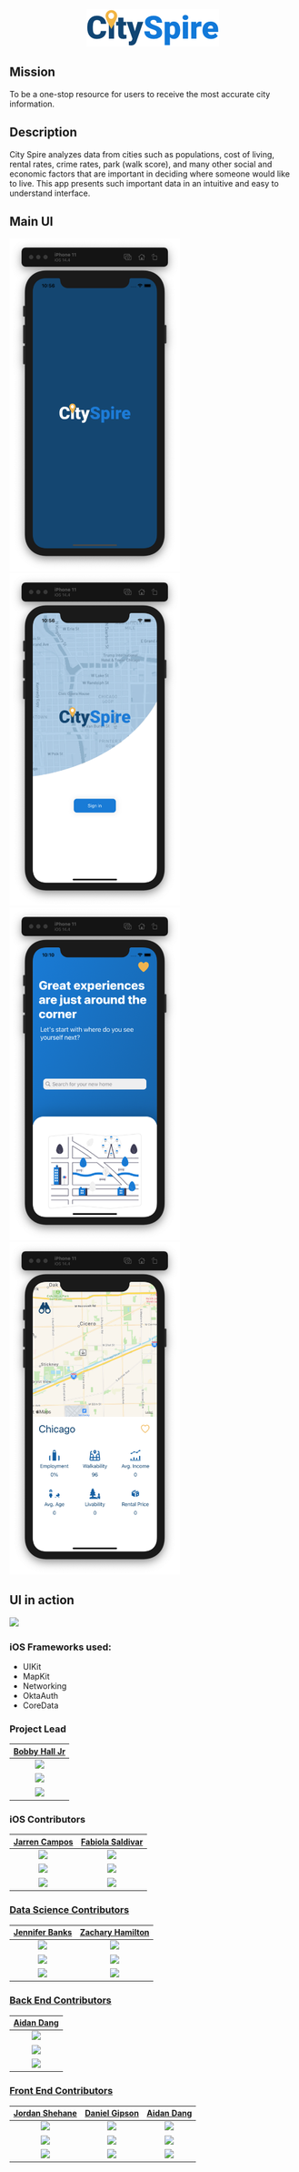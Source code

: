 <p align="center">
  <img src="https://github.com/FabiolaSaga/GOL/blob/main/CitySpireLogo-Dark.png">
</p>

## Mission

To be a one-stop resource for users to receive the most accurate city information.

## Description

City Spire analyzes data from cities such as populations, cost of living, rental rates, crime rates, park (walk score), and many other social and economic factors that are important in deciding where someone would like to live. This app presents such important data in an intuitive and easy to understand interface.

## Main UI
<p float="left">
  <img src="https://github.com/FabiolaSaga/GOL/blob/main/LaunchScreen.png" width="300" />
  <img src="https://github.com/FabiolaSaga/GOL/blob/main/Login.png" width="300" /> 
  <img src="https://github.com/FabiolaSaga/GOL/blob/main/Search.png" width="300" />
  <img src="https://github.com/FabiolaSaga/GOL/blob/main/Map.png" width="300" />
</p>

## UI in action
<img src="https://github.com/FabiolaSaga/GOL/blob/main/UI.gif" width="350" />

### iOS Frameworks used:
- UIKit
- MapKit
- Networking
- OktaAuth
- CoreData

### Project Lead
|                                                      [Bobby Hall Jr](https://github.com/bobbyhalljr)                                                      |
| :-----------------------------------------------------------------------------------------------------------------------------------------: |
| [<img src="https://avatars.githubusercontent.com/u/29504858?s=400&v=4" width = "150" />](https://github.com/bobbyhalljr) |
|                                [<img src="https://github.com/favicon.ico" width="15"> ](https://github.com/bobbyhalljr)                                |
|                [ <img src="https://static.licdn.com/sc/h/al2o9zrvru7aqj8e1x2rzsrca" width="15"> ](https://www.linkedin.com/in/bobbyhalljr/)                | 

### iOS Contributors

|                                                      [Jarren Campos](https://github.com/jarrencampos)                                                      |                                                       [Fabiola Saldivar](https://github.com/FabiolaSaga)                                                     
| :-----------------------------------------------------------------------------------------------------------------------------------------: | :-------------------------------------------------------------------------------------------------------------------------------------------: |
| [<img src="https://avatars.githubusercontent.com/u/57583547?s=400&u=bed4c66a1e346bbfb6a09616b2c716d3833a6e55&v=4" width = "150" />](https://github.com/jarrencampos) | [<img src="https://avatars.githubusercontent.com/u/35746731?s=400&u=5f68d9c3808b46b4ac25f0abe01e68bf360e91f6&v=4" width = "150" />](https://github.com/FabiolaSaga) | 
|                                [<img src="https://github.com/favicon.ico" width="15"> ](https://github.com/jarrencampos)                                |                            [<img src="https://github.com/favicon.ico" width="15"> ](https://github.com/FabiolaSaga)                             |                            
|                [ <img src="https://static.licdn.com/sc/h/al2o9zrvru7aqj8e1x2rzsrca" width="15"> ](https://www.linkedin.com/in/jarrencampos/)                |                 [ <img src="https://static.licdn.com/sc/h/al2o9zrvru7aqj8e1x2rzsrca" width="15"> ](https://www.linkedin.com/in/fabiolasaga/)                 |           


### [Data Science Contributors](https://github.com/Lambda-School-Labs/cityspire-ds-h)
|                                                      [Jennifer Banks](https://github.com/JenBanks8585)                                                      |                                                       [Zachary Hamilton](https://github.com/zachary-hamilton)                                                     
| :-----------------------------------------------------------------------------------------------------------------------------------------: | :-------------------------------------------------------------------------------------------------------------------------------------------: |
| [<img src="https://avatars.githubusercontent.com/u/59672512?s=400&u=d86b9369f4a61d757cde9181dc2561a4393be225&v=4" width = "150" />](https://github.com/JenBanks8585) | [<img src="https://avatars.githubusercontent.com/u/57552986?s=400&u=929fc46fb460a9d60e8d5f1172cf2fa76e876953&v=4" width = "150" />](https://github.com/zachary-hamilton) | 
|                                [<img src="https://github.com/favicon.ico" width="15"> ](https://github.com/JenBanks8585)                                |                            [<img src="https://github.com/favicon.ico" width="15"> ](https://github.com/zachary-hamilton)                             |                            
|                [ <img src="https://static.licdn.com/sc/h/al2o9zrvru7aqj8e1x2rzsrca" width="15"> ](https://www.linkedin.com/in/jenniferobanks/)                |                 [ <img src="https://static.licdn.com/sc/h/al2o9zrvru7aqj8e1x2rzsrca" width="15"> ](https://www.linkedin.com/in/zacharyleehamilton/)                 |    

### [Back End Contributors](https://github.com/Lambda-School-Labs/cityspire-be-h)
|                                                      [Aidan Dang](https://github.com/aidandang)                                                      |
| :-----------------------------------------------------------------------------------------------------------------------------------------: |
| [<img src="https://avatars.githubusercontent.com/u/59453200?s=400&u=b63fe7ed29d4cc93a650433585d987c635f59b20&v=4" width = "150" />](https://github.com/aidandang) |
|                                [<img src="https://github.com/favicon.ico" width="15"> ](https://github.com/aidandang)                                |
|                [ <img src="https://static.licdn.com/sc/h/al2o9zrvru7aqj8e1x2rzsrca" width="15"> ](https://www.linkedin.com/in/aidandang/)                | 

### [Front End Contributors](https://github.com/Lambda-School-Labs/cityspire-fe-h)    
|                                                      [Jordan Shehane](https://github.com/0neMiss)                                                      |                                                       [Daniel Gipson](https://github.com/dannygipson95)                                      |                                                       [Aidan Dang](https://github.com/aidandang)                                                                
| :-----------------------------------------------------------------------------------------------------------------------------------------: | :-------------------------------------------------------------------------------------------------------------------------------------------: | :-------------------------------------------------------------------------------------------------------------------------------------------: |
| [<img src="https://avatars.githubusercontent.com/u/56180519?s=400&u=eaf65cab8a744dc23806afb0cd6458d74dd76721&v=4" width = "150" />](https://github.com/0neMiss) | [<img src="https://avatars.githubusercontent.com/u/63303612?s=400&u=e2ad2ebb68dd3d625fb0fe5a53fba48ec633dc31&v=4" width = "150" />](https://github.com/dannygipson95) | [<img src="https://avatars.githubusercontent.com/u/59453200?s=400&u=b63fe7ed29d4cc93a650433585d987c635f59b20&v=4" width = "150" />](https://github.com/aidandang) |
|                                [<img src="https://github.com/favicon.ico" width="15"> ](https://github.com/0neMiss)                                |                            [<img src="https://github.com/favicon.ico" width="15"> ](https://github.com/dannygipson95)                             |                            [<img src="https://github.com/favicon.ico" width="15"> ](https://github.com/aidandang)                             |                              
|                [ <img src="https://static.licdn.com/sc/h/al2o9zrvru7aqj8e1x2rzsrca" width="15"> ](https://www.linkedin.com/in/jordan-shehane-b2807a196/)                |                 [ <img src="https://static.licdn.com/sc/h/al2o9zrvru7aqj8e1x2rzsrca" width="15"> ](https://www.linkedin.com/in/daniel-gipson/)                 |                 [ <img src="https://static.licdn.com/sc/h/al2o9zrvru7aqj8e1x2rzsrca" width="15"> ](https://www.linkedin.com/in/aidandang/)                 |    
